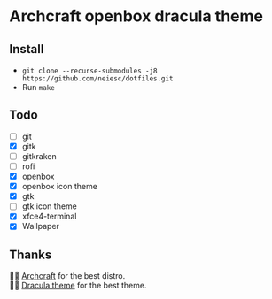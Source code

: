 # Archcraft openbox dracula theme
## Install
- `git clone --recurse-submodules -j8 https://github.com/neiesc/dotfiles.git`
- Run `make`

## Todo
- [ ] git
- [x] gitk
- [ ] gitkraken
- [ ] rofi
- [x] openbox
- [x] openbox icon theme
- [x] gtk
- [ ] gtk icon theme
- [x] xfce4-terminal
- [x] Wallpaper

## Thanks
🙏🏼 [Archcraft](https://github.com/archcraft-os) for the best distro.
<br>
🙏🏼 [Dracula theme](https://github.com/dracula/dracula-theme) for the best theme.
